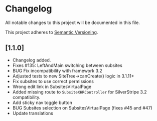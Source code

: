 # Changelog

All notable changes to this project will be documented in this file.

This project adheres to [Semantic Versioning](http://semver.org/).

## [1.1.0]

* Changelog added.
* Fixes #135: LeftAndMain switching between subsites
* BUG Fix incompatibility with framework 3.2
* Adjusted tests to new SiteTree->canCreate() logic in 3.1.11+
* Fix subsites to use correct permissions
* Wrong edit link in SubsitesVirtualPage
* Added missing route to `SubsiteXHRController` for SilverStripe 3.2 compatibility.
* Add sticky nav toggle button
* BUG Subsites selection on SubsitesVirtualPage (fixes #45 and #47)
* Update translations
